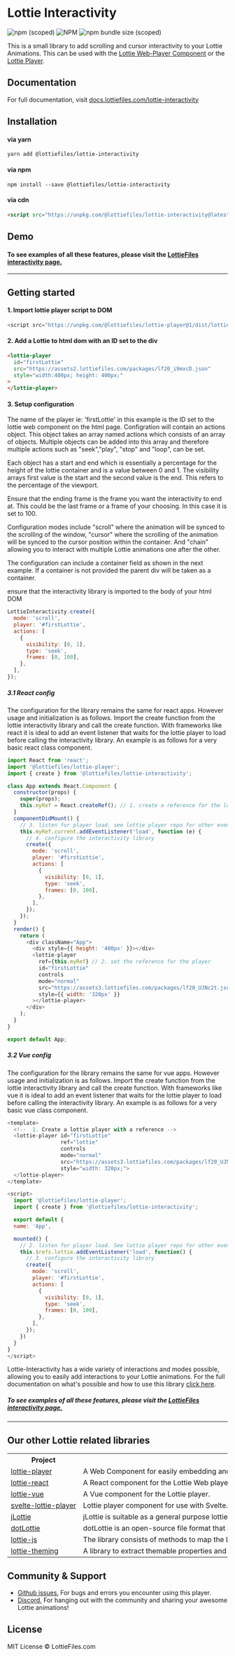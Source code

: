 # Lottie Interactivity

![npm (scoped)](https://img.shields.io/npm/v/@lottiefiles/lottie-interactivity?style=flat-square)
![NPM](https://img.shields.io/npm/l/@lottiefiles/lottie-interactivity?style=flat-square)
![npm bundle size (scoped)](https://img.shields.io/bundlephobia/min/@lottiefiles/lottie-interactivity?style=flat-square)

This is a small library to add scrolling and cursor interactivity to your Lottie Animations. This can be used with the
[Lottie Web-Player Component](https://www.lottiefiles.com/web-player) or the
[Lottie Player](https://github.com/airbnb/lottie-web).

## Documentation

For full documentation, visit [docs.lottiefiles.com/lottie-interactivity](https://docs.lottiefiles.com/lottie-interactivity/)


## Installation

#### via yarn

```
yarn add @lottiefiles/lottie-interactivity
```

#### via npm

```
npm install --save @lottiefiles/lottie-interactivity
```

#### via cdn

```html
<script src="https://unpkg.com/@lottiefiles/lottie-interactivity@latest/dist/lottie-interactivity.min.js"></script>
```

## Demo

#### To see examples of all these features, please visit the [LottieFiles interactivity page.](https://lottiefiles.com/interactivity#LI-chaining)

---

## Getting started

#### 1. Import lottie player script to DOM

```javascript
<script src="https://unpkg.com/@lottiefiles/lottie-player@1/dist/lottie-player.js"></script> // place this in your body element
```

#### 2. Add a Lottie to html dom with an ID set to the div

```html
<lottie-player
  id="firstLottie"
  src="https://assets2.lottiefiles.com/packages/lf20_i9mxcD.json"
  style="width:400px; height: 400px;"
>
</lottie-player>
```

#### 3. Setup configuration

The name of the player ie: 'firstLottie' in this example is the ID set to the lottie web component on the html page.
Configration will contain an actions object. This object takes an array named actions which consists of an array of
objects. Multiple objects can be added into this array and therefore multiple actions such as "seek","play", "stop" and
"loop", can be set.

Each object has a start and end which is essentially a percentage for the height of the lottie container and is a value
between 0 and 1. The visibility arrays first value is the start and the second value is the end. This refers to the
percentage of the viewport.

Ensure that the ending frame is the frame you want the interactivity to end at. This could be the last frame or a frame
of your choosing. In this case it is set to 100.

Configuration modes include "scroll" where the animation will be synced to the scrolling of the window, "cursor"
where the scrolling of the animation will be synced to the cursor position within the container. And "chain" allowing you to interact with multiple Lottie animations one after the other.

The configuration can include a container field as shown in the next example. If a container is not provided the parent
div will be taken as a container.

ensure that the interactivity library is imported to the body of your html DOM

```javascript
LottieInteractivity.create({
  mode: 'scroll',
  player: '#firstLottie',
  actions: [
    {
      visibility: [0, 1],
      type: 'seek',
      frames: [0, 100],
    },
  ],
});
```

##### 3.1 React config

The configuration for the library remains the same for react apps. However usage and initialization is as follows.
Import the create function from the lottie interactivity library and call the create function. With frameworks like
react it is ideal to add an event listener that waits for the lottie player to load before calling the interactivity
library. An example is as follows for a very basic react class component.

```javascript
import React from 'react';
import '@lottiefiles/lottie-player';
import { create } from '@lottiefiles/lottie-interactivity';

class App extends React.Component {
  constructor(props) {
    super(props);
    this.myRef = React.createRef(); // 1. create a reference for the lottie player
  }
  componentDidMount() {
    // 3. listen for player load. see lottie player repo for other events
    this.myRef.current.addEventListener('load', function (e) {
      // 4. configure the interactivity library
      create({
        mode: 'scroll',
        player: '#firstLottie',
        actions: [
          {
            visibility: [0, 1],
            type: 'seek',
            frames: [0, 100],
          },
        ],
      });
    });
  }
  render() {
    return (
      <div className="App">
        <div style={{ height: '400px' }}></div>
        <lottie-player
          ref={this.myRef} // 2. set the reference for the player
          id="firstLottie"
          controls
          mode="normal"
          src="https://assets3.lottiefiles.com/packages/lf20_UJNc2t.json"
          style={{ width: '320px' }}
        ></lottie-player>
      </div>
    );
  }
}

export default App;
```

##### 3.2 Vue config

The configuration for the library remains the same for vue apps. However usage and initialization is as follows.
Import the create function from the lottie interactivity library and call the create function. With frameworks like
vue it is ideal to add an event listener that waits for the lottie player to load before calling the interactivity
library. An example is as follows for a very basic vue class component.

```javascript
<template>
  <!--  1. Create a lottie player with a reference -->
  <lottie-player id="firstLottie"
                 ref="lottie"
                 controls
                 mode="normal"
                 src="https://assets3.lottiefiles.com/packages/lf20_UJNc2t.json"
                 style="width: 320px;">
  </lottie-player>
</template>

<script>
  import '@lottiefiles/lottie-player';
  import { create } from '@lottiefiles/lottie-interactivity';

  export default {
  name: 'App',

  mounted() {
    // 2. listen for player load. See lottie player repo for other events
    this.$refs.lottie.addEventListener('load', function() {
      // 3. configure the interactivity library
      create({
        mode: 'scroll',
        player: '#firstLottie',
        actions: [
          {
            visibility: [0, 1],
            type: 'seek',
            frames: [0, 100],
          },
        ],
      });
    })
  }
}
</script>
```

Lottie-Interactivity has a wide variety of interactions and modes possible, allowing you to easily add interactions to your Lottie animations. For the full documentation on what's possible and how to use this library [click here](https://docs.lottiefiles.com/lottie-interactivity/).



##### To see examples of all these features, please visit the [LottieFiles interactivity page.](https://lottiefiles.com/interactivity#LI-chaining)

---

## Our other Lottie related libraries

<table style="table-layout:fixed; white-space: nowrap;">
  <tr>
    <th>Project</th>
    <th>Description</th>
  </tr>
  <!-- TEMPLATE FOR NEW ROW -->
  <!-- START ROW
  <tr>
    <td>lang</td>
    <td><a href="" target="_blank" rel="noopener noreferrer">supabase-lang</a></td>
  </tr>
  END ROW -->
  <tr>
    <td><a href="https://github.com/LottieFiles/lottie-player" target="_blank" rel="noopener noreferrer">lottie-player</a></td>
    <td>
      A Web Component for easily embedding and playing Lottie animations and the Lottie-based Telegram Sticker (tgs) animations in websites.
    </td>
  </tr>  
  <tr>
    <td><a href="https://github.com/LottieFiles/lottie-react" target="_blank" rel="noopener noreferrer">lottie-react</a></td>
    <td>
    A React component for the Lottie Web player.
    </td>
  </tr>
  <tr>
    <td><a href="https://github.com/LottieFiles/lottie-vue" target="_blank" rel="noopener noreferrer">lottie-vue</a></td>
    <td>
    A Vue component for the Lottie player.
    </td>
  </tr>
  <tr>
    <td><a href="https://github.com/LottieFiles/svelte-lottie-player" target="_blank" rel="noopener noreferrer">svelte-lottie-player</a></td>
    <td>
    Lottie player component for use with Svelte.
    </td>
  </tr>
  <tr>
    <td><a href="https://github.com/LottieFiles/jlottie" target="_blank" rel="noopener noreferrer">jLottie</a></td>
    <td>
    jLottie is suitable as a general purpose lottie player, though implements a subset of the features in the core player - this approach leads to a tiny footprint and great performance.
    </td>
  </tr>
  <tr>
    <td><a href="https://github.com/orgs/dotlottie/repositories" target="_blank" rel="noopener noreferrer">dotLottie</a></td>
    <td>
    dotLottie is an open-source file format that aggregates one or more Lottie files and their associated resources into a single file. They are ZIP archives compressed with the Deflate compression method and carry the file extension of ".lottie".
    </td>
  </tr>
  <tr>
    <td><a href="https://github.com/LottieFiles/lottie-js" target="_blank" rel="noopener noreferrer">lottie-js</a></td>
    <td>
    The library consists of methods to map the Lottie JSON to the object model and interact with properties as well as manipulate them.
    </td>
  </tr>
  <tr>
    <td><a href="https://github.com/LottieFiles/lottie-theming" target="_blank" rel="noopener noreferrer">lottie-theming</a></td>
    <td>
    A library to extract themable properties and apply different themes to a given Lottie
    </td>
  </tr>


</table>

## Community & Support

- [Github issues.](https://github.com/LottieFiles/lottie-interactivity/issues) For bugs and errors you encounter using this player.
- [Discord.](https://lottiefiles.com/discord) For hanging out with the community and sharing your awesome Lottie animations!

## License

MIT License © LottieFiles.com
